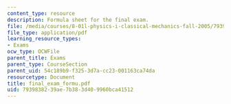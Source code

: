 ```yaml
---
content_type: resource
description: Formula sheet for the final exam.
file: /media/courses/8-01l-physics-i-classical-mechanics-fall-2005/7939838239ae7b383d409960bca41512_final_exam_formu.pdf
file_type: application/pdf
learning_resource_types:
- Exams
ocw_type: OCWFile
parent_title: Exams
parent_type: CourseSection
parent_uid: 54c189b9-f325-3d7a-cc23-001163ca74da
resourcetype: Document
title: final_exam_formu.pdf
uid: 79398382-39ae-7b38-3d40-9960bca41512
---
```

